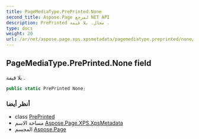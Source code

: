 ```yaml
---
title: PageMediaType.PrePrinted.None
second_title: Aspose.Page لمرجع NET API
description: PrePrinted مجال. بلا قيمة .
type: docs
weight: 20
url: /ar/net/aspose.page.xps.xpsmetadata/pagemediatype.preprinted/none/
---
```

## PageMediaType.PrePrinted.None field

بلا قيمة .

```csharp
public static PrePrinted None;
```

### أنظر أيضا

* class [PrePrinted](../)
* مساحة الاسم [Aspose.Page.XPS.XpsMetadata](../../pagemediatype.preprinted/)
* المجسم [Aspose.Page](../../../)


